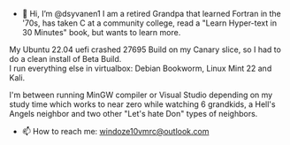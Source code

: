 - 👋 Hi, I’m @dsyvanen1
I am a retired Grandpa that learned Fortran in the '70s, has taken C at a community college, read a "Learn
Hyper-text in 30 Minutes" book, but wants to learn more.

My Ubuntu 22.04 uefi crashed 27695 Build on my Canary slice, so I had to do a clean install of Beta Build.  
I run everything else in virtualbox: Debian Bookworm, Linux Mint 22 and Kali.

I'm between running MinGW compiler or Visual Studio depending on my study time which works to near zero while 
watching 6 grandkids, a Hell's Angels neighbor and two other "Let's hate Don" types of neighbors.

- 📫 How to reach me: windoze10vmrc@outlook.com
  
  <!---
dsyvanen1/dsyvanen1 is a ✨ special ✨ repository because its `README.md` (this file) appears on your GitHub profile.
You can click the Preview link to take a look at your changes.
--->
